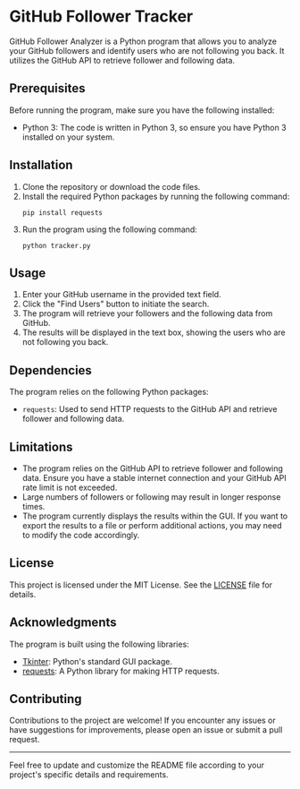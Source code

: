 # GitHub Follower Tracker

GitHub Follower Analyzer is a Python program that allows you to analyze your GitHub followers and identify users who are not following you back. It utilizes the GitHub API to retrieve follower and following data.

## Prerequisites

Before running the program, make sure you have the following installed:

- Python 3: The code is written in Python 3, so ensure you have Python 3 installed on your system.

## Installation

1. Clone the repository or download the code files.
2. Install the required Python packages by running the following command:
   ```
   pip install requests
   ```
3. Run the program using the following command:
   ```
   python tracker.py
   ```

## Usage

1. Enter your GitHub username in the provided text field.
2. Click the "Find Users" button to initiate the search.
3. The program will retrieve your followers and the following data from GitHub.
4. The results will be displayed in the text box, showing the users who are not following you back.

## Dependencies

The program relies on the following Python packages:

- `requests`: Used to send HTTP requests to the GitHub API and retrieve follower and following data.

## Limitations

- The program relies on the GitHub API to retrieve follower and following data. Ensure you have a stable internet connection and your GitHub API rate limit is not exceeded.
- Large numbers of followers or following may result in longer response times.
- The program currently displays the results within the GUI. If you want to export the results to a file or perform additional actions, you may need to modify the code accordingly.

## License

This project is licensed under the MIT License. See the [LICENSE](LICENSE) file for details.

## Acknowledgments

The program is built using the following libraries:

- [Tkinter](https://docs.python.org/3/library/tkinter.html): Python's standard GUI package.
- [requests](https://pypi.org/project/requests/): A Python library for making HTTP requests.

## Contributing

Contributions to the project are welcome! If you encounter any issues or have suggestions for improvements, please open an issue or submit a pull request.

---

Feel free to update and customize the README file according to your project's specific details and requirements.
